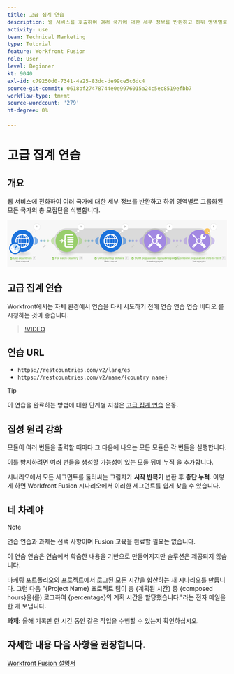 ```yaml
---
title: 고급 집계 연습
description: 웹 서비스를 호출하여 여러 국가에 대한 세부 정보를 반환하고 하위 영역별로 그룹화된 모집단을 식별하는 방법을 알아봅니다. [!DNL Adobe Workfront Fusion].
activity: use
team: Technical Marketing
type: Tutorial
feature: Workfront Fusion
role: User
level: Beginner
kt: 9040
exl-id: c79250d0-7341-4a25-83dc-de99ce5c6dc4
source-git-commit: 0618bf27478744e0e9976015a24c5ec8519efbb7
workflow-type: tm+mt
source-wordcount: '279'
ht-degree: 0%

---
```


# 고급 집계 연습

## 개요

웹 서비스에 전화하여 여러 국가에 대한 세부 정보를 반환하고 하위 영역별로 그룹화된 모든 국가의 총 모집단을 식별합니다.

![Fusion 시나리오의 이미지](assets/iteration-and-aggregation-3.png)

## 고급 집계 연습

Workfront에서는 자체 환경에서 연습을 다시 시도하기 전에 연습 연습 연습 비디오 를 시청하는 것이 좋습니다.

>[!VIDEO](https://video.tv.adobe.com/v/335281/?quality=12)

## 연습 URL

* `https://restcountries.com/v2/lang/es`
* `https://restcountries.com/v2/name/{country name}`

>[!TIP]
>
>이 연습을 완료하는 방법에 대한 단계별 지침은 [고급 집계 연습](https://experienceleague.adobe.com/docs/workfront-learn/tutorials-workfront/fusion/exercises/advanced-aggregation.html?lang=en) 운동.

## 집성 원리 강화

모듈이 여러 번들을 출력할 때마다 그 다음에 나오는 모든 모듈은 각 번들을 실행합니다.

이를 방지하려면 여러 번들을 생성할 가능성이 있는 모듈 뒤에 누적 을 추가합니다.

시나리오에서 모든 세그먼트를 둘러싸는 그림자가 **시작 반복기** 변환 후 **종단 누적**. 이렇게 하면 Workfront Fusion 시나리오에서 이러한 세그먼트를 쉽게 찾을 수 있습니다.

## 네 차례야

>[!NOTE]
>
>연습 연습과 과제는 선택 사항이며 Fusion 교육을 완료할 필요는 없습니다.

이 연습 연습은 연습에서 학습한 내용을 기반으로 만들어지지만 솔루션은 제공되지 않습니다.

마케팅 포트폴리오의 프로젝트에서 로그된 모든 시간을 합산하는 새 시나리오를 만듭니다. 그런 다음 &quot;{Project Name} 프로젝트 팀이 총 {계획된 시간} 중 {composed hours}을(를) 로그하여 {percentage}의 계획 시간을 할당했습니다.&quot;라는 전자 메일을 한 개 보냅니다.

**과제:** 올해 기록만 한 시간 동안 같은 작업을 수행할 수 있는지 확인하십시오.

## 자세한 내용 다음 사항을 권장합니다.

[Workfront Fusion 설명서](https://experienceleague.adobe.com/docs/workfront/using/adobe-workfront-fusion/workfront-fusion-2.html?lang=en)
